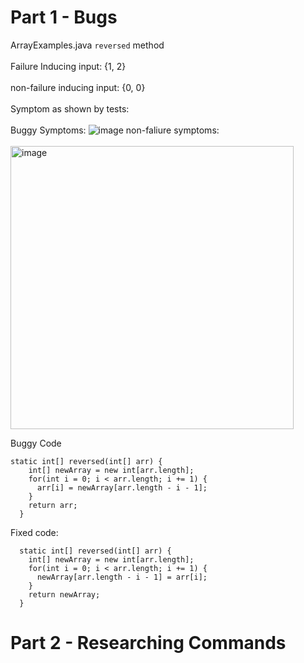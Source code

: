 # Part 1 - Bugs
ArrayExamples.java `reversed` method
<br />
<br />
Failure Inducing input: {1, 2}
<br />
<br />
non-failure inducing input: {0, 0}
<br />
<br />
Symptom as shown by tests:
<br />
<br />
Buggy Symptoms: 
![image](https://media.discordapp.net/attachments/1145551780747419648/1170243820923920434/image.png?ex=6558557c&is=6545e07c&hm=97058437c8d4f0be8288e92b78cf2d7309df1e0ff7a01b40dc4599e461b4bc5e&=&width=1060&height=598)
non-faliure symptoms:
<br />
<br />
<img width="453" alt="image" src="https://github.com/Waterblokey/cse15l-lab-reports/assets/118576768/5255c6f8-f65a-4ca1-9f26-6100375eae96">

Buggy Code
```
static int[] reversed(int[] arr) {
    int[] newArray = new int[arr.length];
    for(int i = 0; i < arr.length; i += 1) {
      arr[i] = newArray[arr.length - i - 1];
    }
    return arr;
  }
```
Fixed code:
```
  static int[] reversed(int[] arr) {
    int[] newArray = new int[arr.length];
    for(int i = 0; i < arr.length; i += 1) {
      newArray[arr.length - i - 1] = arr[i];
    }
    return newArray;
  }
```
# Part 2 - Researching Commands

